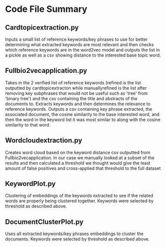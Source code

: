 # Code File Summary

## Cardtopicextraction.py

Inputs a small list of reference keywords/key phrases to use for better determining what extracted keywords are most relevant and then checks which reference keywords are in the word2vec model and outputs the list in a pickle as well as a csv showing distance to the interested base topic word.

## Fullbio2vecapplication.py

Takes in the 2 verified list of reference keywords (refined is the list outputted by cardtopicextracton while manuallyrefined is the list after removing key subphrases that would not be useful such as 'tree' from 'binary tree') and the csv containing the title and abstracts of the documents to. Extracts keywords and then determines the relevance to reference keywords. Outputs a csv containing key phrase extracted, the associated document, the cosine similarity to the base interested word, and then the word in the keyword list it was most similar to along with the cosine similarity to that word.

## Wordcloudextraction.py

Creates word cloud based on the keyword distance csv outputted from Fullbio2vecapplication. In our case we manually looked at a subset of the results and then calculated a threshold we thought would give the least amount of false positives and cross-applied that threshold to the full dataset

## KeywordPlot.py

Clustering of embeddings of the keywords extracted to see if the related words are properly being clustered together. Keywords were selected by threshold as described above. 

## DocumentClusterPlot.py

Uses all extracted keywords/key phrases embeddings to cluster the documents. Keywords were selected by threshold as described above.
